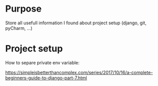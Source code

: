 Purpose
========
Store all usefull information I found about project setup (django, git, pyCharm, ...)


Project setup
=============

How to separe private env variable:

https://simpleisbetterthancomplex.com/series/2017/10/16/a-complete-beginners-guide-to-django-part-7.html


